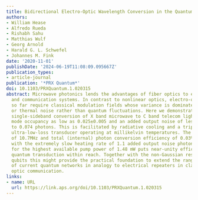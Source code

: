 ```yaml
---
title: Bidirectional Electro-Optic Wavelength Conversion in the Quantum Ground State
authors:
- William Hease
- Alfredo Rueda
- Rishabh Sahu
- Matthias Wulf
- Georg Arnold
- Harald G. L. Schwefel
- Johannes M. Fink
date: '2020-11-01'
publishDate: '2024-06-19T11:08:09.095667Z'
publication_types:
- article-journal
publication: '*PRX Quantum*'
doi: 10.1103/PRXQuantum.1.020315
abstract: Microwave photonics lends the advantages of fiber optics to electronic sensing
  and communication systems. In contrast to nonlinear optics, electro-optic devices
  so far require classical modulation fields whose variance is dominated by electronic
  or thermal noise rather than quantum fluctuations. Here we demonstrate bidirectional
  single-sideband conversion of X band microwave to C band telecom light with a microwave
  mode occupancy as low as 0.025±0.005 and an added output noise of less than or equal
  to 0.074 photons. This is facilitated by radiative cooling and a triply resonant
  ultra-low-loss transducer operating at millikelvin temperatures. The high bandwidth
  of 10.7MHz and total (internal) photon conversion efficiency of 0.03% (0.67%) combined
  with the extremely slow heating rate of 1.1 added output noise photons per second
  for the highest available pump power of 1.48 mW puts near-unity efficiency pulsed
  quantum transduction within reach. Together with the non-Gaussian resources of superconducting
  qubits this might provide the practical foundation to extend the range and scope
  of current quantum networks in analogy to electrical repeaters in classical fiber
  optic communication.
links:
- name: URL
  url: https://link.aps.org/doi/10.1103/PRXQuantum.1.020315
---
```

